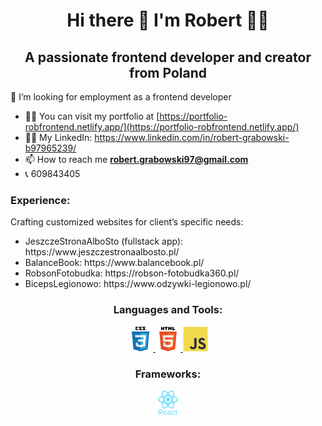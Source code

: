 <h1 align='center'>Hi there 👋 I'm Robert 🙋‍♂️</h1> 
<h2 align="center" marginBottom='32px'>A passionate frontend developer and creator from Poland</h2>

🤝 I’m looking for employment as a frontend developer
- 👨‍💻 You can visit my portfolio at [https://portfolio-robfrontend.netlify.app/](https://portfolio-robfrontend.netlify.app/)
- 👨‍🏫 My LinkedIn: https://www.linkedin.com/in/robert-grabowski-b97965239/
- 📫 How to reach me **robert.grabowski97@gmail.com**
- 📞 609843405

<h3 >Experience:</h3>
<p> Crafting customized websites
for client’s specific needs:</p>
<ul>
   <li>JeszczeStronaAlboSto (fullstack app): https://www.jeszczestronaalbosto.pl/</li>
  <li>BalanceBook: https://www.balancebook.pl/</li>
  <li>RobsonFotobudka: https://robson-fotobudka360.pl/</li>
  <li>BicepsLegionowo: https://www.odzywki-legionowo.pl/</li>
</ul>


<h3 align="center">Languages and Tools:</h3>
<p align="center"> <a href="https://www.w3schools.com/css/" target="_blank" rel="noreferrer"> <img src="https://raw.githubusercontent.com/devicons/devicon/master/icons/css3/css3-original-wordmark.svg" alt="css3" width="40" height="40"/> </a> <a href="https://www.w3.org/html/" target="_blank" rel="noreferrer"> <img src="https://raw.githubusercontent.com/devicons/devicon/master/icons/html5/html5-original-wordmark.svg" alt="html5" width="40" height="40"/> </a> <a href="https://developer.mozilla.org/en-US/docs/Web/JavaScript" target="_blank" rel="noreferrer"> <img src="https://raw.githubusercontent.com/devicons/devicon/master/icons/javascript/javascript-original.svg" alt="javascript" width="40" height="40"/> </a>  </p>
<h3 align="center">Frameworks:</h3>
<p align='center'><a href="https://reactjs.org/" target="_blank" rel="noreferrer" > <img src="https://raw.githubusercontent.com/devicons/devicon/master/icons/react/react-original-wordmark.svg" alt="react" width="40" height="40"/> </a> </p>





